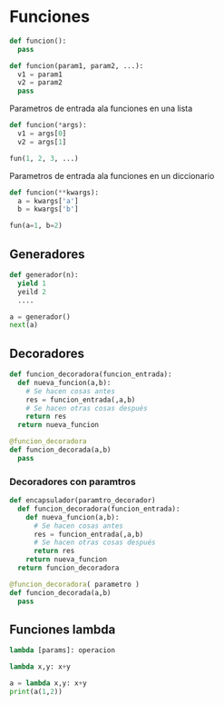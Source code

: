 # Funciones

```python
def funcion():
  pass

def funcion(param1, param2, ...):
  v1 = param1
  v2 = param2
  pass
```

Parametros de entrada ala funciones en una lista
```python
def funcion(*args):
  v1 = args[0]
  v2 = args[1]

fun(1, 2, 3, ...)
```

Parametros de entrada ala funciones en un diccionario
```python
def funcion(**kwargs):
  a = kwargs['a']
  b = kwargs['b']

fun(a=1, b=2)
```


## Generadores
```python
def generador(n):
  yield 1
  yeild 2
  ....

a = generador()
next(a)
```


## Decoradores
```python
def funcion_decoradora(funcion_entrada):
  def nueva_funcion(a,b):
    # Se hacen cosas antes
    res = funcion_entrada(,a,b)
    # Se hacen otras cosas después
    return res
  return nueva_funcion

@funcion_decoradora
def funcion_decorada(a,b)
  pass
```

### Decoradores con paramtros
```python
def encapsulador(paramtro_decorador)
  def funcion_decoradora(funcion_entrada):
    def nueva_funcion(a,b):
      # Se hacen cosas antes
      res = funcion_entrada(,a,b)
      # Se hacen otras cosas después
      return res
    return nueva_funcion
  return funcion_decoradora

@funcion_decoradora( parametro )
def funcion_decorada(a,b)
  pass
```


## Funciones lambda
```python
lambda [params]: operacion

lambda x,y: x+y

a = lambda x,y: x+y
print(a(1,2))
```

